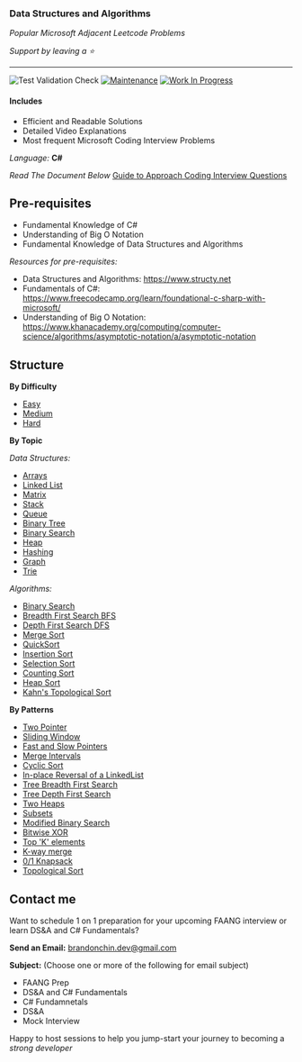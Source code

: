 ### Data Structures and Algorithms
*Popular Microsoft Adjacent Leetcode Problems*

*Support by leaving a ⭐*

---

![Test Validation Check](https://github.com/PlanckConst/DS-A/actions/workflows/TestValidation.yml/badge.svg) 
[![Maintenance](https://img.shields.io/badge/Maintained%3F-yes-green.svg)](https://GitHub.com/Naereen/StrapDown.js/graphs/commit-activity)
[![Work In Progress](https://img.shields.io/badge/Status-WorkInProgress-yellow.svg)](https://shields.io/)

#### Includes
- Efficient and Readable Solutions
- Detailed Video Explanations
- Most frequent Microsoft Coding Interview Problems

*Language:* **C#**

*Read The Document Below*
[Guide to Approach Coding Interview Questions](https://docs.google.com/document/d/1i5-jk41_WD3Nxr7u4xijnhPFHsw61z8wUyJZtowoXqU/edit?usp=sharing)

## Pre-requisites
- Fundamental Knowledge of C#
- Understanding of Big O Notation
- Fundamental Knowledge of Data Structures and Algorithms

*Resources for pre-requisites:*
- Data Structures and Algorithms: https://www.structy.net
- Fundamentals of C#: https://www.freecodecamp.org/learn/foundational-c-sharp-with-microsoft/
- Understanding of Big O Notation: https://www.khanacademy.org/computing/computer-science/algorithms/asymptotic-notation/a/asymptotic-notation

## Structure

**By Difficulty**
- [Easy](https://github.com/PlanckConst/Microsoft-Data-Structure-and-Algorithms/tree/master/Problems/Easy)
- [Medium](https://github.com/PlanckConst/Microsoft-Data-Structure-and-Algorithms/tree/master/Problems/Medium)
- [Hard](https://github.com/PlanckConst/Microsoft-Data-Structure-and-Algorithms/tree/master/Problems/Hard)

**By Topic**

*Data Structures:*
- [Arrays]()
- [Linked List]()
- [Matrix]()
- [Stack]()
- [Queue]()
- [Binary Tree]()
- [Binary Search]()
- [Heap]()
- [Hashing]()
- [Graph]()
- [Trie]()

*Algorithms:*
- [Binary Search]()
- [Breadth First Search BFS]()
- [Depth First Search DFS]()
- [Merge Sort]()
- [QuickSort]()
- [Insertion Sort]()
- [Selection Sort]()
- [Counting Sort]()
- [Heap Sort]()
- [Kahn's Topological Sort]()

**By Patterns**
- [Two Pointer]()
- [Sliding Window]()
- [Fast and Slow Pointers]()
- [Merge Intervals]()
- [Cyclic Sort]()
- [In-place Reversal of a LinkedList]()
- [Tree Breadth First Search]()
- [Tree Depth First Search]()
- [Two Heaps]()
- [Subsets]()
- [Modified Binary Search]()
- [Bitwise XOR]()
- [Top 'K' elements]()
- [K-way merge]()
- [0/1 Knapsack]()
- [Topological Sort]()

## Contact me
Want to schedule 1 on 1 preparation for your upcoming FAANG interview or learn DS&A and C# Fundamentals?

**Send an Email:** [brandonchin.dev@gmail.com](brandonchin.dev@gmail.com)

**Subject:** (Choose one or more of the following for email subject)
- FAANG Prep
- DS&A and C# Fundamentals
- C# Fundamnetals
- DS&A
- Mock Interview

Happy to host sessions to help you jump-start your journey to becoming a *strong developer*
